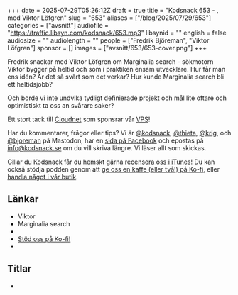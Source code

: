 +++
date = 2025-07-29T05:26:12Z
draft = true
title = "Kodsnack 653 - , med Viktor Löfgren"
slug = "653"
aliases = ["/blog/2025/07/29/653"]
categories = ["avsnitt"]
audiofile = "https://traffic.libsyn.com/kodsnack/653.mp3"
libsynid = ""
english = false
audiosize = ""
audiolength = ""
people = ["Fredrik Björeman", "Viktor Löfgren"]
sponsor = []
images = ["avsnitt/653/653-cover.png"]
+++

Fredrik snackar med Viktor Löfgren om Marginalia search - sökmotorn Viktor bygger på heltid och som i praktiken ensam utvecklare. Hur får man ens idén? Är det så svårt som det verkar? Hur kunde Marginalia search bli ett heltidsjobb?

Och borde vi inte undvika tydligt definierade projekt och mål lite oftare och optimistiskt ta oss an svårare saker?

Ett stort tack till [Cloudnet](https://www.cloudnet.se) som sponsrar vår [VPS](https://en.wikipedia.org/wiki/Virtual_private_server)!

Har du kommentarer, frågor eller tips? Vi är [@kodsnack](https://social.podsnack.se/@kodsnack), [@thieta](https://6510.nu/@thieta), [@krig](https://6510.nu/@krig), och [@bjoreman](https://toot.cafe/@bjoreman) på Mastodon, har en [sida på Facebook](https://www.facebook.com/) och epostas på [info@kodsnack.se](mailto:info@kodsnack.se) om du vill skriva längre. Vi läser allt som skickas.

Gillar du Kodsnack får du hemskt gärna [recensera oss i iTunes](https://itunes.apple.com/se/podcast/kodsnack/id561631498?l=en)! Du kan också stödja podden genom att <a href="https://ko-fi.com/kodsnack" rel="payment">ge oss en kaffe (eller två!) på Ko-fi</a>, eller [handla något i vår butik](https://shop.spreadshirt.se/kodsnack/).

## Länkar
* Viktor
* Marginalia search
* 
* [Stöd oss på Ko-fi!](https://ko-fi.com/kodsnack)
* 

## Titlar
* 